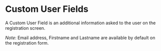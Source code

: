 # Custom User Fields

A Custom User Field is an additional information asked to the user on the registration screen.

*Note*: Email address, Firstname and Lastname are available by default on the registration form.